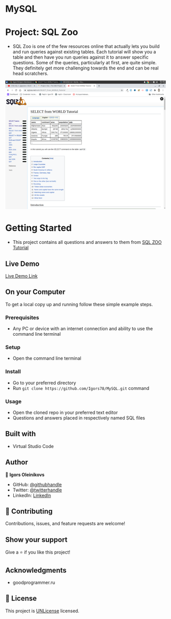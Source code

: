# MySQL

# Project: SQL Zoo
- SQL Zoo is one of the few resources online that actually lets you build and run queries against existing tables. Each tutorial will show you a table and then have you run queries against it to answer specific questions. Some of the queries, particularly at first, are quite simple. They definitely get more challenging towards the end and can be real head scratchers.

![screenshot](screenshot.png)

# Getting Started

- This project contains all questions and answers to them from 
  [SQL ZOO Tutorial](https://sqlzoo.net/wiki/SELECT_from_WORLD_Tutorial)


## Live Demo

[Live Demo Link](https://repl.it/@Igors78/Testing-linter#bin/main)

## On your Computer

To get a local copy up and running follow these simple example steps.

### Prerequisites

- Any PC or device with an internet connection and ability to use the command
  line terminal

### Setup

- Open the command line terminal

### Install

- Go to your preferred directory
- Run `git clone https://github.com/Igors78/MySQL.git` command

### Usage

- Open the cloned repo in your preferred text editor
- Questions and answers placed in respectively named SQL files



## Built with

- Virtual Studio Code

## Author

👤 **Igors Oleinikovs**

- GitHub: [@githubhandle](https://github.com/Igors78)
- Twitter: [@twitterhandle](https://twitter.com/oleinikovs)
- LinkedIn: [LinkedIn](https://www.linkedin.com/in/igors-oleinikovs-17a10958/)

## 🤝 Contributing

Contributions, issues, and feature requests are welcome!

## Show your support

Give a ⭐️ if you like this project!

## Acknowledgments

- goodprogrammer.ru


## 📝 License

This project is [UNLicense](./LICENSE) licensed.
